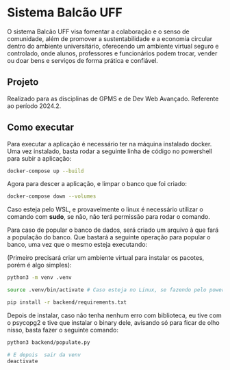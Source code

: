# Sistema Balcão UFF

O sistema Balcão UFF visa fomentar a colaboração e o senso de comunidade, além de promover a
sustentabilidade e a economia circular dentro do ambiente universitário, oferecendo um ambiente
virtual seguro e controlado, onde alunos, professores e funcionários podem trocar, vender ou doar
bens e serviços de forma prática e confiável.

## Projeto
Realizado para as disciplinas de GPMS e de Dev Web Avançado. Referente ao período 2024.2.


## Como executar

Para executar a aplicação é necessário ter na máquina instalado docker. Uma vez instalado, basta rodar a seguinte linha de código no powershell para subir a aplicação:

```bash
docker-compose up --build
```

Agora para descer a aplicação, e limpar o banco que foi criado:

```bash
docker-compose down --volumes
```

Caso esteja pelo WSL, e provavelmente o linux é necessário utilizar o comando com **sudo**, se não, não terá permissão para rodar o comando.

Para caso de popular o banco de dados, será criado um arquivo à que fará a população do banco. Que bastará a seguinte operação para popular o banco, uma vez que o mesmo esteja executando:

(Primeiro precisará criar um ambiente virtual para instalar os pacotes, porém é algo simples):
```bash
python3 -m venv .venv

source .venv/bin/activate # Caso esteja no Linux, se fazendo pelo powershell é source .venv\Scripts\activate

pip install -r backend/requirements.txt
```

Depois de instalar, caso não tenha nenhum erro com biblioteca, eu tive com o psycopg2 e tive que instalar o binary dele, avisando só para ficar de olho nisso, basta fazer o seguinte comando:

```bash
python3 backend/populate.py

# E depois  sair da venv
deactivate
```

